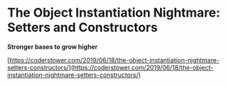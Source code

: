 # The Object Instantiation Nightmare: Setters and Constructors

**Stronger bases to grow higher**

[https://coderstower.com/2019/06/18/the-object-instantiation-nightmare-setters-constructors/](https://coderstower.com/2019/06/18/the-object-instantiation-nightmare-setters-constructors/)
